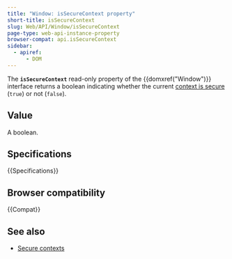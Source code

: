 ```yaml
---
title: "Window: isSecureContext property"
short-title: isSecureContext
slug: Web/API/Window/isSecureContext
page-type: web-api-instance-property
browser-compat: api.isSecureContext
sidebar:
  - apiref:
      - DOM
---
```


The **`isSecureContext`** read-only property of the {{domxref("Window")}} interface returns a boolean indicating whether the current [context is secure](/en-US/docs/Web/Security/Secure_Contexts) (`true`) or not (`false`).

## Value

A boolean.

## Specifications

{{Specifications}}

## Browser compatibility

{{Compat}}

## See also

- [Secure contexts](/en-US/docs/Web/Security/Secure_Contexts)
